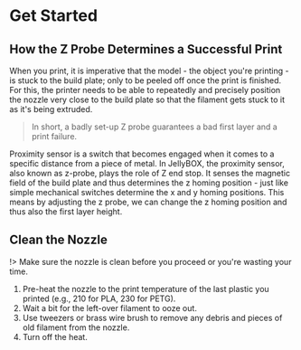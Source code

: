 # Get Started
## How the Z Probe Determines a Successful Print

When you print, it is imperative that the model - the object you're printing - is stuck to the build plate; only to be peeled off once the print is finished. For this, the printer needs to be able to repeatedly and precisely position the nozzle very close to the build plate so that the filament gets stuck to it as it's being extruded.

> In short, a badly set-up Z probe guarantees a bad first layer and a print failure.

Proximity sensor is a switch that becomes engaged when it comes to a specific distance from a piece of metal. In JellyBOX, the proximity sensor, also known as z-probe, plays the role of Z end stop. It senses the magnetic field of the build plate and thus determines the z homing position - just like simple mechanical switches determine the x and y homing positions. This means by adjusting the z probe, we can change the z homing position and thus also the first layer height.

## Clean the Nozzle

!> Make sure the nozzle is clean before you proceed or you're wasting your time. 

1. Pre-heat the nozzle to the print temperature of the last plastic you printed (e.g., 210 for PLA, 230 for PETG).
2. Wait a bit for the left-over filament to ooze out.
3. Use tweezers or brass wire brush to remove any debris and pieces of old filament from the nozzle. 
4. Turn off the heat.







